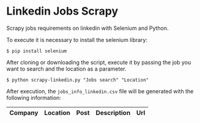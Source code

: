 # Linkedin Jobs Scrapy
 Scrapy jobs requirements on linkedin with Selenium and Python.

To execute it is necessary to install the selenium library:
```
$ pip install selenium
```
After cloning or downloading the script, execute it by passing the job you want to search and the location as a parameter.

```
$ python scrapy-linkedin.py "Jobs search" "Location"
```
After execution, the `jobs_info_linkedin.csv` file will be generated with the following information:

Company | Location | Post | Description | Url
--- | --- | --- | --- | --- | 
